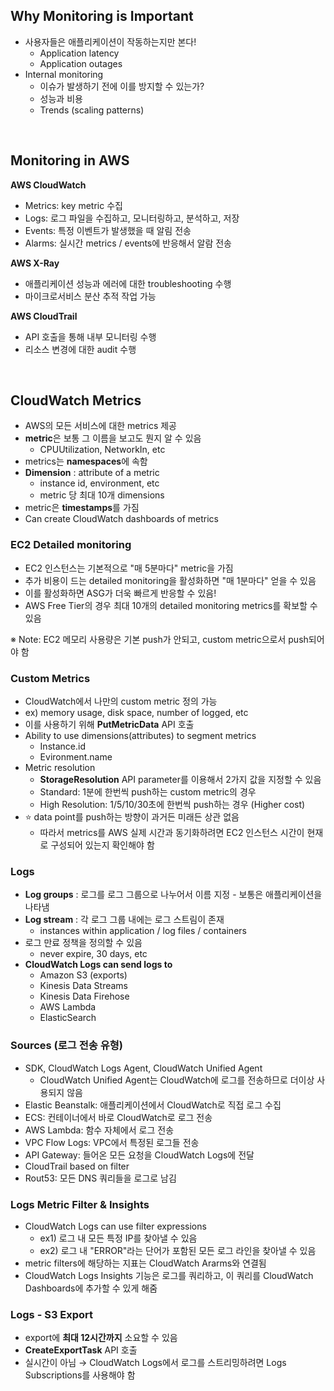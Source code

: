 ## Why Monitoring is Important

- 사용자들은 애플리케이션이 작동하는지만 본다!
  - Application latency
  - Application outages
- Internal monitoring
  - 이슈가 발생하기 전에 이를 방지할 수 있는가?
  - 성능과 비용
  - Trends (scaling patterns)

<br>

## Monitoring in AWS

**AWS CloudWatch**

- Metrics: key metric 수집
- Logs: 로그 파일을 수집하고, 모니터링하고, 분석하고, 저장
- Events: 특정 이벤트가 발생했을 때 알림 전송
- Alarms: 실시간 metrics / events에 반응해서 알람 전송

**AWS X-Ray**

- 애플리케이션 성능과 에러에 대한 troubleshooting 수행
- 마이크로서비스 분산 추적 작업 가능

**AWS CloudTrail**

- API 호출을 통해 내부 모니터링 수행
- 리소스 변경에 대한 audit 수행

<br>

## CloudWatch Metrics

- AWS의 모든 서비스에 대한 metrics 제공
- **metric**은 보통 그 이름을 보고도 뭔지 알 수 있음
  - CPUUtilization, NetworkIn, etc
- metrics는 **namespaces**에 속함
- **Dimension** : attribute of a metric
  - instance id, environment, etc
  - metric 당 최대 10개 dimensions
- metric은 **timestamps**를 가짐
- Can create CloudWatch dashboards of metrics

### EC2 Detailed monitoring

- EC2 인스턴스는 기본적으로 "매 5분마다" metric을 가짐
- 추가 비용이 드는 detailed monitoring을 활성화하면 "매 1분마다" 얻을 수 있음
- 이를 활성화하면 ASG가 더욱 빠르게 반응할 수 있음!
- AWS Free Tier의 경우 최대 10개의 detailed monitoring metrics를 확보할 수 있음

※ Note: EC2 메모리 사용량은 기본 push가 안되고, custom metric으로서 push되어야 함

### Custom Metrics

- CloudWatch에서 나만의 custom metric 정의 가능
- ex) memory usage, disk space, number of logged, etc
- 이를 사용하기 위해 **PutMetricData** API 호출
- Ability to use dimensions(attributes) to segment metrics
  - Instance.id
  - Evironment.name
- Metric resolution
  - **StorageResolution** API parameter를 이용해서 2가지 값을 지정할 수 있음
  - Standard: 1분에 한번씩 push하는 custom metric의 경우
  - High Resolution: 1/5/10/30초에 한번씩 push하는 경우 (Higher cost)
- ⭐ data point를 push하는 방향이 과거든 미래든 상관 없음
  - 따라서 metrics를 AWS 실제 시간과 동기화하려면 EC2 인스턴스 시간이 현재로 구성되어 있는지 확인해야 함

### Logs

- **Log groups** : 로그를 로그 그룹으로 나누어서 이름 지정 - 보통은 애플리케이션을 나타냄
- **Log stream** : 각 로그 그룹 내에는 로그 스트림이 존재
  - instances within application / log files / containers
- 로그 만료 정책을 정의할 수 있음
  - never expire, 30 days, etc
- **CloudWatch Logs can send logs to**
  - Amazon S3 (exports)
  - Kinesis Data Streams
  - Kinesis Data Firehose
  - AWS Lambda
  - ElasticSearch

### Sources (로그 전송 유형)

- SDK, CloudWatch Logs Agent, CloudWatch Unified Agent
  - CloudWatch Unified Agent는 CloudWatch에 로그를 전송하므로 더이상 사용되지 않음
- Elastic Beanstalk: 애플리케이션에서 CloudWatch로 직접 로그 수집
- ECS: 컨테이너에서 바로 CloudWatch로 로그 전송
- AWS Lambda: 함수 자체에서 로그 전송
- VPC Flow Logs: VPC에서 특정된 로그들 전송
- API Gateway: 들어온 모든 요청을 CloudWatch Logs에 전달
- CloudTrail based on filter
- Rout53: 모든 DNS 쿼리들을 로그로 남김

### Logs Metric Filter & Insights

- CloudWatch Logs can use filter expressions
  - ex1) 로그 내 모든 특정 IP를 찾아낼 수 있음
  - ex2) 로그 내 "ERROR"라는 단어가 포함된 모든 로그 라인을 찾아낼 수 있음
- metric filters에 해당하는 지표는 CloudWatch Ararms와 연결됨
- CloudWatch Logs Insights 기능은 로그를 쿼리하고, 이 쿼리를 CloudWatch Dashboards에 추가할 수 있게 해줌

### Logs - S3 Export

- export에 **최대 12시간까지** 소요할 수 있음
- **CreateExportTask** API 호출
- 실시간이 아님 → CloudWatch Logs에서 로그를 스트리밍하려면 Logs Subscriptions를 사용해야 함
